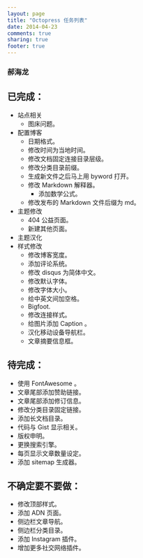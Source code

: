 ```yaml
---
layout: page
title: "Octopress 任务列表"
date: 2014-04-23
comments: true
sharing: true
footer: true
---
```

### 郝海龙

## 已完成：
- 站点相关
	- 图床问题。
- 配置博客
	- 日期格式。
	- 修改时间为当地时间。
	- 修改文档固定连接目录层级。
	- 修改分类目录前缀。
	- 生成新文件之后马上用 byword 打开。
	- 修改 Markdown 解释器。
		- 添加数学公式。
	- 修改发布的 Markdown 文件后缀为 md。
- 主题修改
	- 404 公益页面。
	- 新建其他页面。
- 主题汉化
- 样式修改
	- 修改博客宽度。
	- 添加评论系统。
	- 修改 disqus 为简体中文。
	- 修改默认字体。
	- 修改字体大小。
	- 给中英文间加空格。
	- Bigfoot.
	- 修改连接样式。
	- 给图片添加 Caption 。
	- 汉化移动设备导航栏。
	- 文章摘要信息框。

## 待完成：

* 使用 FontAwesome 。
* 文章尾部添加赞助链接。
* 文章尾部添加修订信息。
* 修改分类目录固定链接。
* 添加长文档目录。
* 代码与 Gist 显示相关。
* 版权申明。
* 更换搜索引擎。
* 每页显示文章数量设定。
* 添加 sitemap 生成器。

## 不确定要不要做：

* 修改顶部样式。
* 添加 ADN 页面。
* 侧边栏文章导航。
* 侧边栏分类目录。
* 添加 Instagram 插件。
* 增加更多社交网络插件。